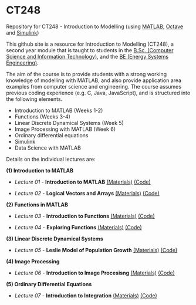 # CT248
Repository for CT248 - Introduction to Modelling (using [MATLAB](https://uk.mathworks.com), [Octave](https://octave-online.net) and [Simulink](https://uk.mathworks.com/products/simulink.html))

This github site is a resource for Introduction to Modelling (CT248), a second year module that is taught to students in the  [B.Sc. (Computer Science and Information Technology)](http://www.nuigalway.ie/courses/undergraduate-courses/computer-science-and-information-technology.html), and the [BE (Energy Systems Engineering)](http://www.nuigalway.ie/courses/undergraduate-courses/energy-systems-engineering.html).

The aim of the course is to provide students with a strong working knowledge of modelling with MATLAB, and also provide application area examples from computer science and engineering. The course assumes previous coding experience (e.g. C, Java, JavaScript), and is structured into the following elements.

* Introduction to MATLAB (Weeks 1-2)
* Functions (Weeks 3-4)
* Linear Discrete Dynamical Systems (Week 5)
* Image Processing with MATLAB (Week 6)
* Ordinary differential equations
* Simulink
* Data Science with MATLAB

Details on the individual lectures are:

__(1) Introduction to MATLAB__

* *Lecture 01* -  **Introduction to MATLAB** [(Materials)](https://github.com/JimDuggan/CT248/tree/master/Materials/Lectures/01%20Introduction)
[(Code)](https://github.com/JimDuggan/CT248/tree/master/Code/01%20Introduction)

* *Lecture 02* -  **Logical Vectors and Arrays**
[(Materials)](https://github.com/JimDuggan/CT248/tree/master/Materials/Lectures/02%20Arrays) [(Code)](https://github.com/JimDuggan/CT248/tree/master/Code/02%20Logical%20Vectors%20%26%20Arrays)

__(2) Functions in MATLAB__

* *Lecture 03* -  **Introduction to Functions** [(Materials)](https://github.com/JimDuggan/CT248/tree/master/Materials/Lectures/03%20Functions)
[(Code)](https://github.com/JimDuggan/CT248/tree/master/Code/03%20Functions)

* *Lecture 04* -  **Exploring Functions** [(Materials)](https://github.com/JimDuggan/CT248/tree/master/Materials/Lectures/04%20Function%20Examples)
[(Code)](https://github.com/JimDuggan/CT248/tree/master/Code/04%20Functions)


__(3) Linear Discrete Dynamical Systems__

* *Lecture 05* -  **Leslie Model of Population Growth** [(Materials)](https://github.com/JimDuggan/CT248/tree/master/Materials/Lectures/05%20Linear%20Systems)
[(Code)](https://github.com/JimDuggan/CT248/tree/master/Code/05%20Linear%20Dynamics)


__(4) Image Processing__

* *Lecture 06* -  **Introduction to Image Procesisng** [(Materials)](https://github.com/JimDuggan/CT248/tree/master/Materials/Lectures/06%20Image%20Processing)
[(Code)](https://github.com/JimDuggan/CT248/tree/master/Code/06%20Image%20Processing)

__(5) Ordinary Differential Equations__

* *Lecture 07* -  **Introduction to Integration** [(Materials)](https://github.com/JimDuggan/CT248/tree/master/Materials/Lectures/07%20Integration)
[(Code)](https://github.com/JimDuggan/CT248/tree/master/Code/07%20Integration)

